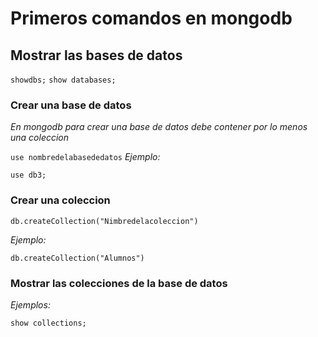 # Primeros comandos en mongodb

## Mostrar las bases de datos
`showdbs;`
`show databases;`

### Crear una base de datos
*En mongodb para crear una base de datos debe contener por lo menos una coleccion*

`use nombredelabasededatos`
*Ejemplo:*

`use db3;`

### Crear una coleccion

`db.createCollection("Nimbredelacoleccion")`

*Ejemplo:*

`db.createCollection("Alumnos")`

### Mostrar las colecciones de la base de datos

*Ejemplos:*

`show collections;`